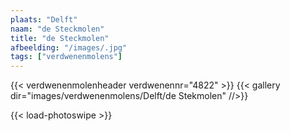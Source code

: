 ```yaml
---
plaats: "Delft"
naam: "de Steckmolen"
title: "de Steckmolen"
afbeelding: "/images/.jpg"
tags: ["verdwenenmolens"]
---
```

{{< verdwenenmolenheader verdwenennr="4822" >}}
{{< gallery dir="images/verdwenenmolens/Delft/de Stekmolen" //>}}

{{< load-photoswipe >}}